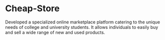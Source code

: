 # Cheap-Store
Developed a specialized online marketplace platform catering to the unique needs of college and university students. It allows individuals to easily buy and sell a wide range of new and used products.
